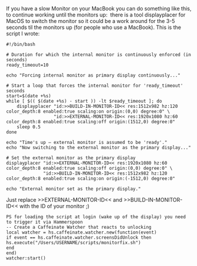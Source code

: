 If you have a slow Monitor on your MacBook you can do something like this, to continue working until the monitors up:
 there is a tool displayplacer for MacOS to switch the monitor so it could be a work around for the 3-5 seconds til the monitors up (for people who use a MacBook). This is the script I wrote: 

```
#!/bin/bash

# Duration for which the internal monitor is continuously enforced (in seconds)
ready_timeout=10

echo "Forcing internal monitor as primary display continuously..."

# Start a loop that forces the internal monitor for 'ready_timeout' seconds
start=$(date +%s)
while [ $(( $(date +%s) - start )) -lt $ready_timeout ]; do
    displayplacer "id:>>BUILD-IN-MONITOR-ID<< res:1512x982 hz:120 color_depth:8 enabled:true scaling:on origin:(0,0) degree:0" \
                  "id:>>EXTERNAL-MONITOR-ID<< res:1920x1080 hz:60 color_depth:8 enabled:true scaling:off origin:(1512,0) degree:0"
    sleep 0.5
done

echo "Time's up – external monitor is assumed to be 'ready'."
echo "Now switching to the external monitor as the primary display..."

# Set the external monitor as the primary display
displayplacer "id:>>EXTERNAL-MONITOR-ID<< res:1920x1080 hz:60 color_depth:8 enabled:true scaling:off origin:(0,0) degree:0" \
              "id:>>BUILD-IN-MONITOR-ID<< res:1512x982 hz:120 color_depth:8 enabled:true scaling:on origin:(-1512,0) degree:0"

echo "External monitor set as the primary display."

```



Just replace >>EXTERNAL-MONITOR-ID<< and >>BUILD-IN-MONITOR-ID<< with the ID of your monitor ;)


```
PS for loading the script at login (wake up of the display) you need to trigger it via Hammerspoon
-- Create a Caffeinate Watcher that reacts to unlocking
local watcher = hs.caffeinate.watcher.new(function(event)
if event == hs.caffeinate.watcher.screensDidUnlock then
hs.execute("/Users/USERNAME/scripts/monitorfix.sh")
end
end)
watcher:start()

```
